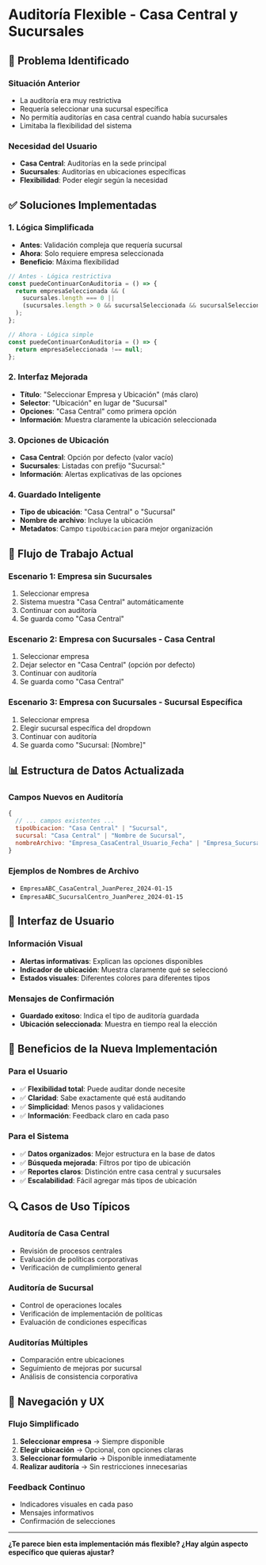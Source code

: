 # Auditoría Flexible - Casa Central y Sucursales

## 🎯 **Problema Identificado**

### **Situación Anterior**
- La auditoría era muy restrictiva
- Requería seleccionar una sucursal específica
- No permitía auditorías en casa central cuando había sucursales
- Limitaba la flexibilidad del sistema

### **Necesidad del Usuario**
- **Casa Central**: Auditorías en la sede principal
- **Sucursales**: Auditorías en ubicaciones específicas
- **Flexibilidad**: Poder elegir según la necesidad

## ✅ **Soluciones Implementadas**

### **1. Lógica Simplificada**
- **Antes**: Validación compleja que requería sucursal
- **Ahora**: Solo requiere empresa seleccionada
- **Beneficio**: Máxima flexibilidad

```javascript
// Antes - Lógica restrictiva
const puedeContinuarConAuditoria = () => {
  return empresaSeleccionada && (
    sucursales.length === 0 || 
    (sucursales.length > 0 && sucursalSeleccionada && sucursalSeleccionada !== "Sin sucursal específica")
  );
};

// Ahora - Lógica simple
const puedeContinuarConAuditoria = () => {
  return empresaSeleccionada !== null;
};
```

### **2. Interfaz Mejorada**
- **Título**: "Seleccionar Empresa y Ubicación" (más claro)
- **Selector**: "Ubicación" en lugar de "Sucursal"
- **Opciones**: "Casa Central" como primera opción
- **Información**: Muestra claramente la ubicación seleccionada

### **3. Opciones de Ubicación**
- **Casa Central**: Opción por defecto (valor vacío)
- **Sucursales**: Listadas con prefijo "Sucursal:"
- **Información**: Alertas explicativas de las opciones

### **4. Guardado Inteligente**
- **Tipo de ubicación**: "Casa Central" o "Sucursal"
- **Nombre de archivo**: Incluye la ubicación
- **Metadatos**: Campo `tipoUbicacion` para mejor organización

## 🔧 **Flujo de Trabajo Actual**

### **Escenario 1: Empresa sin Sucursales**
1. Seleccionar empresa
2. Sistema muestra "Casa Central" automáticamente
3. Continuar con auditoría
4. Se guarda como "Casa Central"

### **Escenario 2: Empresa con Sucursales - Casa Central**
1. Seleccionar empresa
2. Dejar selector en "Casa Central" (opción por defecto)
3. Continuar con auditoría
4. Se guarda como "Casa Central"

### **Escenario 3: Empresa con Sucursales - Sucursal Específica**
1. Seleccionar empresa
2. Elegir sucursal específica del dropdown
3. Continuar con auditoría
4. Se guarda como "Sucursal: [Nombre]"

## 📊 **Estructura de Datos Actualizada**

### **Campos Nuevos en Auditoría**
```javascript
{
  // ... campos existentes ...
  tipoUbicacion: "Casa Central" | "Sucursal",
  sucursal: "Casa Central" | "Nombre de Sucursal",
  nombreArchivo: "Empresa_CasaCentral_Usuario_Fecha" | "Empresa_Sucursal_Usuario_Fecha"
}
```

### **Ejemplos de Nombres de Archivo**
- `EmpresaABC_CasaCentral_JuanPerez_2024-01-15`
- `EmpresaABC_SucursalCentro_JuanPerez_2024-01-15`

## 🎨 **Interfaz de Usuario**

### **Información Visual**
- **Alertas informativas**: Explican las opciones disponibles
- **Indicador de ubicación**: Muestra claramente qué se seleccionó
- **Estados visuales**: Diferentes colores para diferentes tipos

### **Mensajes de Confirmación**
- **Guardado exitoso**: Indica el tipo de auditoría guardada
- **Ubicación seleccionada**: Muestra en tiempo real la elección

## 🚀 **Beneficios de la Nueva Implementación**

### **Para el Usuario**
- ✅ **Flexibilidad total**: Puede auditar donde necesite
- ✅ **Claridad**: Sabe exactamente qué está auditando
- ✅ **Simplicidad**: Menos pasos y validaciones
- ✅ **Información**: Feedback claro en cada paso

### **Para el Sistema**
- ✅ **Datos organizados**: Mejor estructura en la base de datos
- ✅ **Búsqueda mejorada**: Filtros por tipo de ubicación
- ✅ **Reportes claros**: Distinción entre casa central y sucursales
- ✅ **Escalabilidad**: Fácil agregar más tipos de ubicación

## 🔍 **Casos de Uso Típicos**

### **Auditoría de Casa Central**
- Revisión de procesos centrales
- Evaluación de políticas corporativas
- Verificación de cumplimiento general

### **Auditoría de Sucursal**
- Control de operaciones locales
- Verificación de implementación de políticas
- Evaluación de condiciones específicas

### **Auditorías Múltiples**
- Comparación entre ubicaciones
- Seguimiento de mejoras por sucursal
- Análisis de consistencia corporativa

## 📱 **Navegación y UX**

### **Flujo Simplificado**
1. **Seleccionar empresa** → Siempre disponible
2. **Elegir ubicación** → Opcional, con opciones claras
3. **Seleccionar formulario** → Disponible inmediatamente
4. **Realizar auditoría** → Sin restricciones innecesarias

### **Feedback Continuo**
- Indicadores visuales en cada paso
- Mensajes informativos
- Confirmación de selecciones

---

**¿Te parece bien esta implementación más flexible? ¿Hay algún aspecto específico que quieras ajustar?** 